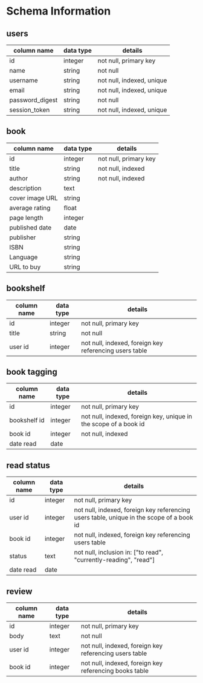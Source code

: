 # Schema Information


## users
column name     | data type | details
----------------|-----------|-----------------------
id              | integer   | not null, primary key
name            | string    | not null
username        | string    | not null, indexed, unique
email           | string    | not null, indexed, unique
password_digest | string    | not null
session_token   | string    | not null, indexed, unique


## book
column name     | data type | details
----------------|-----------|-----------------------
id              | integer   | not null, primary key
title           | string    | not null, indexed
author          | string    | not null, indexed
description     | text      |
cover image URL | string    |
average rating  | float     |
page length     | integer   |
published date  | date      |
publisher       | string    |
ISBN            | string    |
Language        | string    |
URL to buy      | string    |


## bookshelf
column name     | data type | details
----------------|-----------|-----------------------
id              | integer   | not null, primary key
title           | string    | not null
user id         | integer   | not null, indexed, foreign key referencing users table


## book tagging
column name     | data type | details
----------------|-----------|-----------------------
id              | integer   | not null, primary key
bookshelf id    | integer   | not null, indexed, foreign key, unique in the scope of a book id
book id         | integer   | not null, indexed
date read       | date      |



## read status
column name     | data type | details
----------------|-----------|-----------------------
id              | integer   | not null, primary key
user id         | integer   | not null, indexed, foreign key referencing users table, unique in the scope of a book id
book id         | integer   | not null, indexed, foreign key referencing users table
status          | text      | not null, inclusion in: ["to read", "currently-reading", "read"]
date read       | date      |


## review
column name     | data type | details
----------------|-----------|-----------------------
id              | integer   | not null, primary key
body            | text      | not null
user id         | integer   | not null, indexed, foreign key referencing users table
book id         | integer   | not null, indexed, foreign key referencing books table
